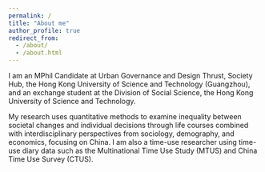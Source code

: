 ```yaml
---
permalink: /
title: "About me"
author_profile: true
redirect_from: 
  - /about/
  - /about.html
---
```


I am an MPhil Candidate at Urban Governance and Design Thrust, Society Hub, the Hong Kong University of Science and Technology (Guangzhou), and an exchange student at the Division of Social Science, the Hong Kong University of Science and Technology.

My research uses quantitative methods to examine inequality between societal changes and individual decisions through life courses combined with interdisciplinary perspectives from sociology, demography, and economics, focusing on China. I am also a time-use researcher using time-use diary data such as the Multinational Time Use Study (MTUS) and China Time Use Survey (CTUS).
